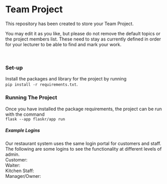 # Team Project

This repository has been created to store your Team Project.

You may edit it as you like, but please do not remove the default topics or the project members list. These need to stay as currently defined in order for your lecturer to be able to find and mark your work.

<br>

### Set-up
Install the packages and library for the project by running \
`pip install -r requirements.txt`.

### Running The Project
Once you have installed the package requirements, the project can be run with the command \
`flask --app flaskr/app run`

##### Example Logins
Our restaurant system uses the same login portal for customers and staff. The following are some logins to see the functionality at different levels of admin. \
Customer: \
Waiter: \
Kitchen Staff: \
Manager/Owner: 